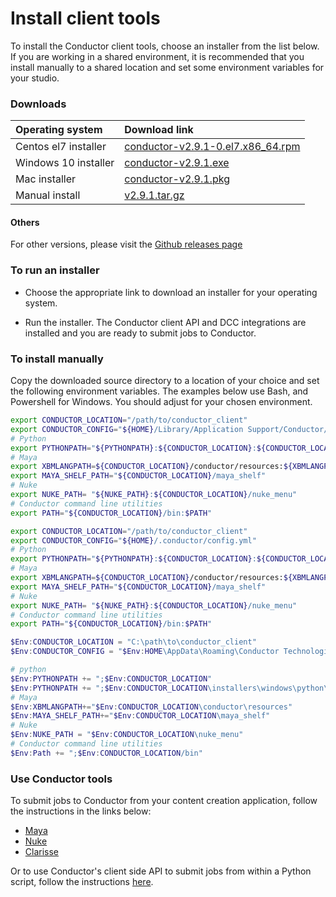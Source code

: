 # Install client tools

To install the Conductor client tools, choose an installer from the list below. If you are working in a shared environment, it is recommended that you install manually to a shared location and set some environment variables for your studio.

### Downloads

|Operating system| Download link | 
|:------------|:-------------|
|Centos el7 installer|  [conductor-v2.9.1-0.el7.x86_64.rpm](https://github.com/AtomicConductor/conductor_client/releases/download/v2.9.1/conductor-v2.9.1-0.el7.x86_64.rpm) |
|Windows 10 installer|  [conductor-v2.9.1.exe](https://github.com/AtomicConductor/conductor_client/releases/download/v2.9.1/conductor-v2.9.1.exe) |
|Mac installer|  [conductor-v2.9.1.pkg](https://github.com/AtomicConductor/conductor_client/releases/download/v2.9.1/conductor-v2.9.1.pkg) |
|Manual install|  [v2.9.1.tar.gz](https://github.com/AtomicConductor/conductor_client/archive/v2.9.1.tar.gz) |

#### Others

For other versions, please visit the [Github releases page](https://github.com/AtomicConductor/conductor_client/releases)
 

### To run an installer

- Choose the appropriate link to download an installer for your operating system.

- Run the installer. The Conductor client API and DCC integrations are installed and you are ready to submit jobs to Conductor. 

### To install manually
 
Copy the downloaded source directory to a location of your choice and set the following environment variables. The examples below use Bash, and Powershell for Windows. You should adjust for your chosen environment.

``` bash fct_label="Mac"
export CONDUCTOR_LOCATION="/path/to/conductor_client"
export CONDUCTOR_CONFIG="${HOME}/Library/Application Support/Conductor/config.yml"
# Python
export PYTHONPATH="${PYTHONPATH}:${CONDUCTOR_LOCATION}:${CONDUCTOR_LOCATION}/installers/osx/python/lib/python2.7/site-packages"
# Maya
export XBMLANGPATH=${CONDUCTOR_LOCATION}/conductor/resources:${XBMLANGPATH}
export MAYA_SHELF_PATH="${CONDUCTOR_LOCATION}/maya_shelf"
# Nuke
export NUKE_PATH= "${NUKE_PATH}:${CONDUCTOR_LOCATION}/nuke_menu"
# Conductor command line utilities
export PATH="${CONDUCTOR_LOCATION}/bin:$PATH"

```

``` bash fct_label="Linux" 
export CONDUCTOR_LOCATION="/path/to/conductor_client"
export CONDUCTOR_CONFIG="${HOME}/.conductor/config.yml"
# Python
export PYTHONPATH="${PYTHONPATH}:${CONDUCTOR_LOCATION}:${CONDUCTOR_LOCATION}/python/lib/python2.7/site-packages"
# Maya
export XBMLANGPATH=${CONDUCTOR_LOCATION}/conductor/resources:${XBMLANGPATH}
export MAYA_SHELF_PATH="${CONDUCTOR_LOCATION}/maya_shelf"
# Nuke
export NUKE_PATH= "${NUKE_PATH}:${CONDUCTOR_LOCATION}/nuke_menu"
# Conductor command line utilities
export PATH="${CONDUCTOR_LOCATION}/bin:$PATH"
```

``` powershell fct_label="Windows"
$Env:CONDUCTOR_LOCATION = "C:\path\to\conductor_client"
$Env:CONDUCTOR_CONFIG = "$Env:HOME\AppData\Roaming\Conductor Technologies\Conductor\config.yml"

# python
$Env:PYTHONPATH += ";$Env:CONDUCTOR_LOCATION"
$Env:PYTHONPATH += ";$Env:CONDUCTOR_LOCATION\installers\windows\python\Lib\site-packages"
# Maya
$Env:XBMLANGPATH+="$Env:CONDUCTOR_LOCATION\conductor\resources"
$Env:MAYA_SHELF_PATH+="$Env:CONDUCTOR_LOCATION\maya_shelf"
# Nuke
$Env:NUKE_PATH = "$Env:CONDUCTOR_LOCATION\nuke_menu"
# Conductor command line utilities
$Env:Path += ";$Env:CONDUCTOR_LOCATION/bin"
```

### Use Conductor tools

To submit jobs to Conductor from your content creation application, follow the instructions in the links below:

* [Maya](plugins/maya.md)
* [Nuke](plugins/maya.md)
* [Clarisse](plugins/maya.md)

Or to use Conductor's client side API to submit jobs from within a Python script, follow the instructions [here](commandline.md).
 
